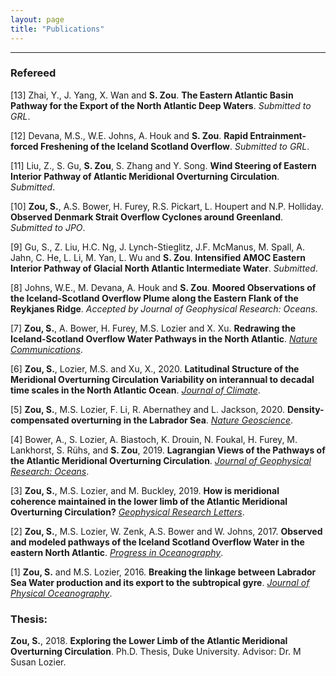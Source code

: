 ```yaml
---
layout: page
title: "Publications"
---
```


---

### Refereed

[13] Zhai, Y., J. Yang, X. Wan and **S. Zou**. **The Eastern Atlantic Basin Pathway for the Export of the North Atlantic Deep Waters**. *Submitted to GRL*.

[12] Devana, M.S., W.E. Johns, A. Houk and **S. Zou**. **Rapid Entrainment-forced Freshening of the Iceland Scotland Overflow**. *Submitted to GRL*.

[11] Liu, Z., S. Gu, **S. Zou**, S. Zhang and Y. Song. **Wind Steering of Eastern Interior Pathway of Atlantic Meridional Overturning Circulation**. *Submitted*.

[10] **Zou, S.**, A.S. Bower, H. Furey, R.S. Pickart, L. Houpert and N.P. Holliday. **Observed Denmark Strait Overflow Cyclones around Greenland**. *Submitted to JPO*.

[9] Gu, S., Z. Liu, H.C. Ng, J. Lynch-Stieglitz, J.F. McManus, M. Spall, A. Jahn, C. He, L. Li, M. Yan, L. Wu and **S. Zou**. **Intensified AMOC Eastern Interior Pathway of Glacial North Atlantic Intermediate Water**. *Submitted*.

[8] Johns, W.E., M. Devana, A. Houk and **S. Zou**. **Moored Observations of the Iceland-Scotland Overflow Plume along the Eastern Flank of the Reykjanes Ridge**. *Accepted by Journal of Geophysical Research: Oceans*.

[7] **Zou, S.**, A. Bower, H. Furey, M.S. Lozier and X. Xu. **Redrawing the Iceland-Scotland Overflow Water Pathways in the North Atlantic**. *[Nature Communications](http://doi.org/10.1038/s41467-020-15513-4)*.

[6] **Zou, S.**, Lozier, M.S. and Xu, X., 2020. **Latitudinal Structure of the Meridional Overturning Circulation Variability on interannual to decadal time scales in the North Atlantic Ocean**. *[Journal of Climate](https://doi.org/10.1175/JCLI-D-19-0215.1)*.

[5] **Zou, S.**, M.S. Lozier, F. Li, R. Abernathey and L. Jackson, 2020. **Density-compensated overturning in the Labrador Sea**. *[Nature Geoscience](http://doi.org/10.1038/s41561-019-0517-1)*.

[4] Bower, A., S. Lozier, A. Biastoch, K. Drouin, N. Foukal, H. Furey, M. Lankhorst, S. Rühs, and **S. Zou**, 2019. **Lagrangian Views of the Pathways of the Atlantic Meridional Overturning Circulation**. *[Journal of Geophysical Research: Oceans](http://doi.org/10.1029/2019JC015014)*.

[3] **Zou, S.**, M.S. Lozier, and M. Buckley, 2019. **How is meridional coherence maintained in the lower limb of the Atlantic Meridional Overturning Circulation?** *[Geophysical Research Letters](https://doi.org/10.1029/2018GL080958)*.

[2] **Zou, S.**, M.S. Lozier, W. Zenk, A.S. Bower and W. Johns, 2017. **Observed and modeled pathways of the Iceland Scotland Overflow Water in the eastern North Atlantic**. *[Progress in Oceanography](http://doi.org/10.1016/j.pocean.2017.10.003)*.

[1] **Zou, S.** and M.S. Lozier, 2016. **Breaking the linkage between Labrador Sea Water production and its export to the subtropical gyre**. *[Journal of Physical Oceanography](http://doi:10.1175/JPO-D-15-0210.1)*.


### Thesis:
**Zou, S.**, 2018. **Exploring the Lower Limb of the Atlantic Meridional Overturning Circulation**. Ph.D. Thesis, Duke University. Advisor: Dr. M Susan Lozier.
